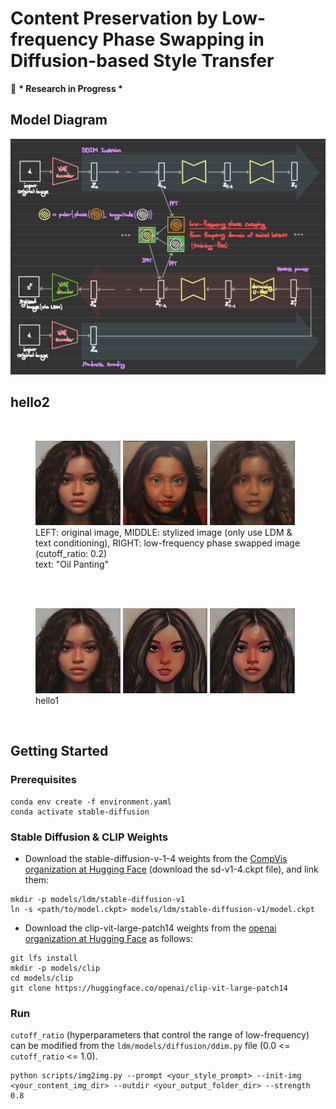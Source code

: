 # Content Preservation by Low-frequency Phase Swapping in Diffusion-based Style Transfer
🧠 **\* Research in Progress \***

## Model Diagram
<img src="./asset/low_frequency_phase_swapping_diagram.png">

## hello2
<br/>
<figure>
    <a href="link"><img src="./asset/original.png" width="32%"></a>
    <a href="link"><img src="./asset/LDM_text_only(Oil_Panting).png" width="32%"></a>
    <a href="link"><img src="./asset/phase_swapping(Oil_Panting).png" width="32%"></a>
    <figcaption>
        LEFT: original image, MIDDLE: stylized image (only use LDM & text conditioning), RIGHT: low-frequency phase swapped image (cutoff_ratio: 0.2)<br/>
        text: "Oil Panting"
    </figcaption>
</figure>
<br/><br/>
<figure>
    <a href="link"><img src="./asset/original.png" width="32%"></a>
    <a href="link"><img src="./asset/LDM_text_only(Monochrome_Sketching).png" width="32%"></a>
    <a href="link"><img src="./asset/phase_swapping(Monochrome_Sketching).png" width="32%"></a>
    <figcaption>hello1</figcaption>
</figure>
<br/>


## Getting Started
### Prerequisites
```
conda env create -f environment.yaml
conda activate stable-diffusion
```

### Stable Diffusion & CLIP Weights
- Download the stable-diffusion-v-1-4 weights from the [CompVis organization at Hugging Face](https://huggingface.co/CompVis/stable-diffusion-v-1-4-original) (download the sd-v1-4.ckpt file), and link them:
```
mkdir -p models/ldm/stable-diffusion-v1
ln -s <path/to/model.ckpt> models/ldm/stable-diffusion-v1/model.ckpt 
```
- Download the clip-vit-large-patch14 weights from the [openai organization at Hugging Face](https://huggingface.co/openai/clip-vit-large-patch14) as follows:
```
git lfs install
mkdir -p models/clip
cd models/clip
git clone https://huggingface.co/openai/clip-vit-large-patch14
```

### Run
```cutoff_ratio``` (hyperparameters that control the range of low-frequency) can be modified from the ```ldm/models/diffusion/ddim.py``` file (0.0 <= ```cutoff_ratio``` <= 1.0).
```
python scripts/img2img.py --prompt <your_style_prompt> --init-img <your_content_img_dir> --outdir <your_output_folder_dir> --strength 0.8
```

